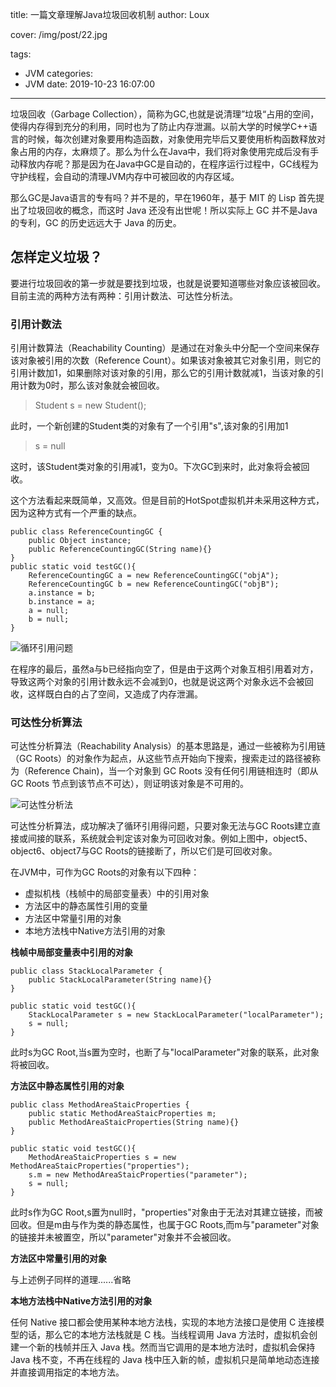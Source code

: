 title: 一篇文章理解Java垃圾回收机制
author: Loux

cover: /img/post/22.jpg

tags:

  - JVM
categories:
  - JVM
date: 2019-10-23 16:07:00

---

垃圾回收（Garbage Collection），简称为GC,也就是说清理”垃圾“占用的空间，使得内存得到充分的利用，同时也为了防止内存泄漏。以前大学的时候学C++语言的时候，每次创建对象要用构造函数，对象使用完毕后又要使用析构函数释放对象占用的内存，太麻烦了。那么为什么在Java中，我们将对象使用完成后没有手动释放内存呢？那是因为在Java中GC是自动的，在程序运行过程中，GC线程为守护线程，会自动的清理JVM内存中可被回收的内存区域。  

那么GC是Java语言的专有吗？并不是的，早在1960年，基于 MIT 的 Lisp 首先提出了垃圾回收的概念，而这时 Java 还没有出世呢！所以实际上 GC 并不是Java的专利，GC 的历史远远大于 Java 的历史。

##  怎样定义垃圾？

要进行垃圾回收的第一步就是要找到垃圾，也就是说要知道哪些对象应该被回收。目前主流的两种方法有两种：引用计数法、可达性分析法。

### 引用计数法

 引用计数算法（Reachability Counting）是通过在对象头中分配一个空间来保存该对象被引用的次数（Reference Count）。如果该对象被其它对象引用，则它的引用计数加1，如果删除对该对象的引用，那么它的引用计数就减1，当该对象的引用计数为0时，那么该对象就会被回收。 

> Student s = new Student();

此时，一个新创建的Student类的对象有了一个引用"s",该对象的引用加1

> s = null

这时，该Student类对象的引用减1，变为0。下次GC到来时，此对象将会被回收。

这个方法看起来既简单，又高效。但是目前的HotSpot虚拟机并未采用这种方式，因为这种方式有一个严重的缺点。

```code
public class ReferenceCountingGC {
    public Object instance;
    public ReferenceCountingGC(String name){}
}
public static void testGC(){
    ReferenceCountingGC a = new ReferenceCountingGC("objA");
    ReferenceCountingGC b = new ReferenceCountingGC("objB");
    a.instance = b;
    b.instance = a;
    a = null;
    b = null;
}
```

![循环引用问题](/images/1571822709027.png)

在程序的最后，虽然a与b已经指向空了，但是由于这两个对象互相引用着对方，导致这两个对象的引用计数永远不会减到0，也就是说这两个对象永远不会被回收，这样既白白的占了空间，又造成了内存泄漏。

### 可达性分析算法

可达性分析算法（Reachability Analysis）的基本思路是，通过一些被称为引用链（GC Roots）的对象作为起点，从这些节点开始向下搜索，搜索走过的路径被称为（Reference Chain)，当一个对象到 GC Roots 没有任何引用链相连时（即从 GC Roots 节点到该节点不可达），则证明该对象是不可用的。

![可达性分析法](/images/1571822059095.png)

可达性分析算法，成功解决了循环引用得问题，只要对象无法与GC Roots建立直接或间接的联系，系统就会判定该对象为可回收对象。例如上图中，object5、object6、object7与GC Roots的链接断了，所以它们是可回收对象。

在JVM中，可作为GC Roots的对象有以下四种：

* 虚拟机栈（栈帧中的局部变量表）中的引用对象
* 方法区中的静态属性引用的变量
* 方法区中常量引用的对象
* 本地方法栈中Native方法引用的对象

**栈帧中局部变量表中引用的对象**

```code
public class StackLocalParameter {
    public StackLocalParameter(String name){}
}

public static void testGC(){
    StackLocalParameter s = new StackLocalParameter("localParameter");
    s = null;
}
```

此时s为GC Root,当s置为空时，也断了与"localParameter"对象的联系，此对象将被回收。

**方法区中静态属性引用的对象**

```code
public class MethodAreaStaicProperties {
    public static MethodAreaStaicProperties m;
    public MethodAreaStaicProperties(String name){}
}

public static void testGC(){
    MethodAreaStaicProperties s = new MethodAreaStaicProperties("properties");
    s.m = new MethodAreaStaicProperties("parameter");
    s = null;
}
```

此时s作为GC Root,s置为null时，"properties"对象由于无法对其建立链接，而被回收。但是m由与作为类的静态属性，也属于GC Roots,而m与"parameter"对象的链接并未被置空，所以"parameter"对象并不会被回收。

**方法区中常量引用的对象**

与上述例子同样的道理......省略

**本地方法栈中Native方法引用的对象**

 任何 Native 接口都会使用某种本地方法栈，实现的本地方法接口是使用 C 连接模型的话，那么它的本地方法栈就是 C 栈。当线程调用 Java 方法时，虚拟机会创建一个新的栈帧并压入 Java 栈。然而当它调用的是本地方法时，虚拟机会保持 Java 栈不变，不再在线程的 Java 栈中压入新的帧，虚拟机只是简单地动态连接并直接调用指定的本地方法。